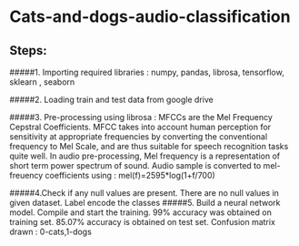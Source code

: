 # Cats-and-dogs-audio-classification

## Steps:
#####1. Importing required libraries :
numpy, pandas, librosa, tensorflow, sklearn , seaborn

#####2. Loading train and test data from google drive

#####3. Pre-processing using librosa :
MFCCs are the Mel Frequency Cepstral Coefficients. MFCC takes into account human perception for sensitivity at appropriate frequencies by converting the conventional frequency to Mel Scale, and are thus suitable for speech recognition tasks quite well.
In audio pre-processing, Mel frequency is a representation of short term power spectrum of sound. Audio sample is converted to mel-
freuency coefficients using : mel(f)=2595*log(1+f/700)

#####4.Check if any null values are present. There are no null values in given dataset. Label encode the classes
#####5. Build a neural network model. Compile and start the training.
99% accuracy was obtained on training set.
85.07% accuracy is obtained on test set. Confusion matrix drawn : 0-cats,1-dogs
